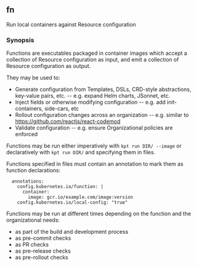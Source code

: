 ## fn

Run local containers against Resource configuration

### Synopsis

Functions are executables packaged in container images which accept a collection of
Resource configuration as input, and emit a collection of Resource configuration as output.

They may be used to:

- Generate configuration from Templates, DSLs, CRD-style abstractions, key-value pairs, etc. -- e.g.
  expand Helm charts, JSonnet, etc.
- Inject fields or otherwise modifying configuration -- e.g. add init-containers, side-cars, etc
- Rollout configuration changes across an organization -- e.g. similar to
  https://github.com/reactjs/react-codemod
- Validate configuration -- e.g. ensure Organizational policies are enforced

Functions may be run either imperatively with `kpt run DIR/ --image` or declaratively with
`kpt run DIR/` and specifying them in files.

Functions specified in files must contain an annotation to mark them as function declarations:

      annotations:
        config.kubernetes.io/function: |
          container:
            image: gcr.io/example.com/image:version
        config.kubernetes.io/local-config: "true"

Functions may be run at different times depending on the function and the organizational needs:

- as part of the build and development process
- as pre-commit checks
- as PR checks
- as pre-release checks
- as pre-rollout checks
